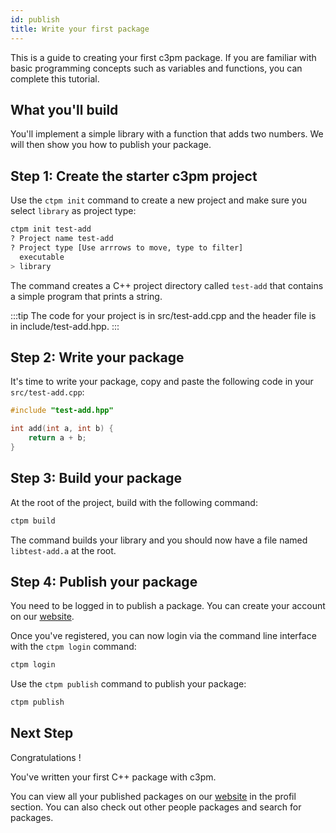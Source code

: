```yaml
---
id: publish
title: Write your first package
---
```


This is a guide to creating your first c3pm package. If you are familiar with basic programming concepts such as variables and functions, you can complete this tutorial.

## What you'll build

You'll implement a simple library with a function that adds two numbers.
We will then show you how to publish your package.

## Step 1: Create the starter c3pm project

Use the `ctpm init` command to create a new project and make sure you select `library` as project type:

```bash
ctpm init test-add
? Project name test-add
? Project type [Use arrrows to move, type to filter]
  executable
> library
```

The command creates a C++ project directory called `test-add` that contains a simple program that prints a string.

:::tip
The code for your project is in src/test-add.cpp and the header file is in include/test-add.hpp.
:::

## Step 2: Write your package

It's time to write your package, copy and paste the following code in your `src/test-add.cpp`:

```cpp
#include "test-add.hpp"

int add(int a, int b) {
	return a + b;
}
```

## Step 3: Build your package

At the root of the project, build with the following command:

```bash
ctpm build
```

The command builds your library and you should now have a file named `libtest-add.a` at the root.

## Step 4: Publish your package

You need to be logged in to publish a package.
You can create your account on our [website](https://c3pm.io/register).

Once you've registered, you can now login via the command line interface with the `ctpm login` command:
```bash
ctpm login
```

Use the `ctpm publish` command to publish your package:

```bash
ctpm publish
```

## Next Step

Congratulations !

You've written your first C++ package with c3pm.

You can view all your published packages on our [website](https://c3pm.io/) in the profil section.
You can also check out other people packages and search for packages.